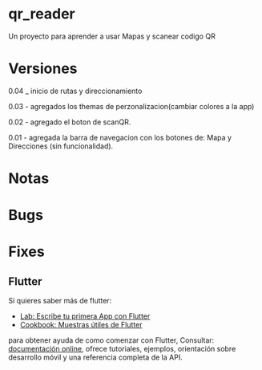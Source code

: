 # qr_reader

Un proyecto para aprender a usar Mapas y scanear codigo QR 


# Versiones

0.04 _ inicio de rutas y direccionamiento

0.03 - agregados los themas de perzonalizacion(cambiar colores a la app)

0.02 - agregado el boton de scanQR.

0.01 - agregada la barra de navegacion con los botones de: Mapa y Direcciones (sin funcionalidad).


# Notas

# Bugs

# Fixes

## Flutter

Si quieres saber más de flutter:

- [Lab: Escribe tu primera App con Flutter](https://flutter.dev/docs/get-started/codelab)
- [Cookbook: Muestras útiles de Flutter](https://flutter.dev/docs/cookbook)

para obtener ayuda de como comenzar con Flutter, Consultar:
[documentación online](https://flutter.dev/docs), ofrece tutoriales,
ejemplos, orientación sobre desarrollo móvil y una referencia completa de la API.
